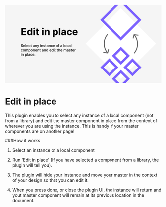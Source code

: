 ![Edit in place promo](img/edit-in-place-github.png?raw=true "Edit in place")

# Edit in place

This plugin enables you to select any instance of a local component (not from a library) and edit the master component in place from the context of wherever you are using the instance. This is handy if your master components are on another page!

###How it works
1. Select an instance of a local component 

2. Run 'Edit in place' (If you have selected a component from a library, the plugin will tell you).

3. The plugin will hide your instance and move your master in the context of your design so that you can edit it.

4. When you press done, or close the plugin UI, the instance will return and yout master component will remain at its previous location in the document.
